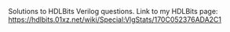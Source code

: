 Solutions to HDLBits Verilog questions.
Link to my HDLBits page: https://hdlbits.01xz.net/wiki/Special:VlgStats/170C052376ADA2C1 
